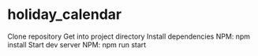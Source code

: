 # holiday_calendar
Clone repository
Get into project directory
Install dependencies
NPM: npm install
Start dev server
NPM: npm run start
